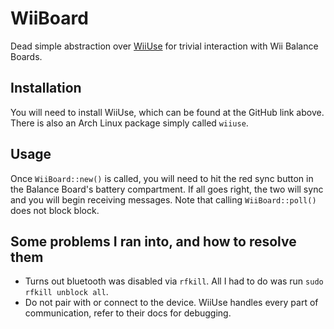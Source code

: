 # WiiBoard
Dead simple abstraction over [WiiUse](https://github.com/wiiuse/wiiuse) for trivial interaction with Wii Balance Boards.

## Installation
You will need to install WiiUse, which can be found at the GitHub link above. There is also an Arch Linux package simply called `wiiuse`.

## Usage
Once `WiiBoard::new()` is called, you will need to hit the red sync button in the Balance Board's battery compartment. If all goes right, the two will sync and you will begin receiving messages. Note that calling `WiiBoard::poll()` does not block block.

## Some problems I ran into, and how to resolve them
* Turns out bluetooth was disabled via `rfkill`. All I had to do was run `sudo rfkill unblock all`. 
* Do not pair with or connect to the device. WiiUse handles every part of communication, refer to their docs for debugging.
